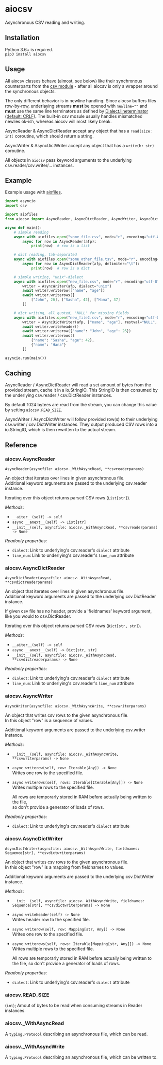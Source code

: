 # aiocsv

Asynchronous CSV reading and writing.  


## Installation

Python 3.6+ is required.  
`pip3 install aiocsv`


## Usage

All aiocsv classes behave (almost, see below) like their synchronous counterparts from the [csv module](https://docs.python.org/3/library/csv.html) -
after all aiocsv is only a wrapper around the synchronous objects.

The only different behavior is in newline handling. Since aiocsv buffers files row-by-row,
underlaying streams **must** be opened with `newline=""` and **must** use the same line terminators
as defined by [Dialect.lineterminator (default: CRLF)](https://docs.python.org/3/library/csv.html#csv.Dialect.lineterminator).
The built-in csv mosule usually handles mismatched newlies ok-ish, whereas aiocsv will most likely break. 

AsyncReader & AsyncDictReader accept any object that has a `read(size: int)` coroutine,
which should return a string.

AsyncWriter & AsyncDictWriter accept any object that has a `write(b: str)` coroutine.

All objects in `aiocsv` pass keyword arguments to the underlying
csv.reader/csv.writer/... instances.

## Example

Example usage with [aiofiles](https://pypi.org/project/aiofiles/).

```python
import asyncio
import csv

import aiofiles
from aiocsv import AsyncReader, AsyncDictReader, AsyncWriter, AsyncDictWriter

async def main():
    # simple reading
    async with aiofiles.open("some_file.csv", mode="r", encoding="utf-8", newline="") as afp:
        async for row in AsyncReader(afp):
            print(row)  # row is a list

    # dict reading, tab-separated
    async with aiofiles.open("some_other_file.tsv", mode="r", encoding="utf-8", newline="") as afp:
        async for row in AsyncDictReader(afp, delimiter="\t"):
            print(row)  # row is a dict

    # simple writing, "unix"-dialect
    async with aiofiles.open("new_file.csv", mode="r", encoding="utf-8", newline="") as afp:
        writer = AsyncWriter(afp, dialect="unix")
        await writer.writerow(["name", "age"])
        await writer.writerows([
            ["John", 26], ["Sasha", 42], ["Hana", 37]
        ])

    # dict writing, all quoted, "NULL" for missing fields
    async with aiofiles.open("new_file2.csv", mode="r", encoding="utf-8", newline="") as afp:
        writer = AsyncDictWriter(afp, ["name", "age"], restval="NULL", quoting=csv.QUOTE_ALL)
        await writer.writeheader()
        await writer.writerow({"name": "John", "age": 26})
        await writer.writerows([
            {"name": "Sasha", "age": 42},
            {"name": "Hana"}
        ])

asyncio.run(main())
```

## Caching

AsyncReader / AsyncDictReader will read a set amount of bytes from the provided stream,
cache it in a io.StringIO. This StringIO is then consumed by the
underlying csv.reader / csv.DictReader instances.

By default 1024 bytees are read from the stream,
you can change this value by setting `aiocsv.READ_SIZE`.


AsyncWriter / AsyncDictWriter will follow provided row(s) to their
underlying csv.writer / csv.DictWriter instances.
They output produced CSV rows into a io.StringIO, which is then rewritten to the actual stream.


## Reference


### aiocsv.AsyncReader
`AsyncReader(asyncfile: aiocsv._WithAsyncRead, **csvreaderparams)`

An object that iterates over lines in given asynchronous file.  
Additional keyword arguments are passed to the underlying csv.reader instance.

Iterating over this object returns parsed CSV rows (`List[str]`).

*Methods*:
- `__aiter__(self) -> self`
- `async __anext__(self) -> List[str]`
- `__init__(self, asyncfile: aiocsv._WithAsyncRead, **csvreaderparams) -> None`

*Readonly properties*:
- `dialect`: Link to underlying's csv.reader's `dialect` attribute
- `line_num`: Link to underlying's csv.reader's `line_num` attribute


### aiocsv.AsyncDictReader
`AsyncDictReader(asyncfile: aiocsv._WithAsyncRead, **csvdictreaderparams)`

An object that iterates over lines in given asynchronous file.  
Additional keyword arguments are passed to the underlying csv.DictReader instance.

If given csv file has no header, provide a 'fieldnames' keyword argument,  
like you would to csv.DictReader.

Iterating over this object returns parsed CSV rows (`Dict[str, str]`).

*Methods*:
- `__aiter__(self) -> self`
- `async __anext__(self) -> Dict[str, str]`
- `__init__(self, asyncfile: aiocsv._WithAsyncRead, **csvdictreaderparams) -> None`

*Readonly properties*:
- `dialect`: Link to underlying's csv.reader's `dialect` attribute
- `line_num`: Link to underlying's csv.reader's `line_num` attribute


### aiocsv.AsyncWriter
`AsyncWriter(asyncfile: aiocsv._WithAsyncWrite, **csvwriterparams)`

An object that writes csv rows to the given asynchronous file.  
In this object "row" is a sequence of values.

Additional keyword arguments are passed to the underlying csv.writer instance.

*Methods*:
- `__init__(self, asyncfile: aiocsv._WithAsyncWrite, **csvwriterparams) -> None`
- `async writerow(self, row: Iterable[Any]) -> None`  
    Writes one row to the specified file.

- `async writerows(self, rows: Iterable[Iterable[Any]]) -> None`  
    Writes multiple rows to the specified file.
    
    All rows are temporarly stored in RAM before actually being written to the file,  
    so don't provide a generator of loads of rows.

*Readonly properties*:
- `dialect`: Link to underlying's csv.reader's `dialect` attribute


### aiocsv.AsyncDictWriter
`AsyncDictWriter(asyncfile: aiocsv._WithAsyncWrite, fieldnames: Sequence[str], **csvdictwriterparams)`

An object that writes csv rows to the given asynchronous file.  
In this object "row" is a mapping from fieldnames to values.

Additional keyword arguments are passed to the underlying csv.DictWriter instance.

*Methods*:
-  ``__init__(self, asyncfile: aiocsv._WithAsyncWrite, fieldnames: Sequence[str], **csvdictwriterparams) -> None``
- `async writeheader(self) -> None`  
    Writes header row to the specified file.

- `async writerow(self, row: Mapping[str, Any]) -> None`  
    Writes one row to the specified file.

- `async writerows(self, rows: Iterable[Mapping[str, Any]]) -> None`  
    Writes multiple rows to the specified file.
    
    All rows are temporarly stored in RAM before actually being written to the file,
    so don't provide a generator of loads of rows.

*Readonly properties*:
- `dialect`: Link to underlying's csv.reader's `dialect` attribute


### aiocsv.READ_SIZE
(`int`); Amout of bytes to be read when consuming streams in Reader instances.



### aiocsv._WithAsyncRead
A `typing.Protocol` describing an asynchronous file, which can be read.


### aiocsv._WithAsyncWrite
A `typing.Protocol` describing an asynchronous file, which can be written to.
